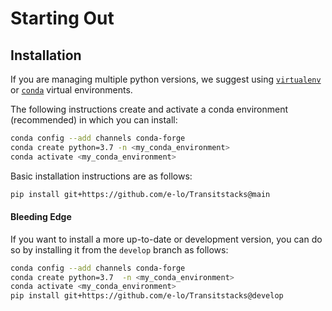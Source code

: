 # Starting Out

## Installation

If you are managing multiple python versions, we suggest using [`virtualenv`](https://virtualenv.pypa.io/en/latest/) or [`conda`](https://conda.io/en/latest/) virtual environments.

The following instructions create and activate a conda environment (recommended) in which you can install:

```bash
conda config --add channels conda-forge
conda create python=3.7 -n <my_conda_environment>
conda activate <my_conda_environment>
```

Basic installation instructions are as follows:

```bash
pip install git+https://github.com/e-lo/Transitstacks@main
```

#### Bleeding Edge
If you want to install a more up-to-date or development version, you can do so by installing it from the `develop` branch as follows:

```bash
conda config --add channels conda-forge
conda create python=3.7  -n <my_conda_environment>
conda activate <my_conda_environment>
pip install git+https://github.com/e-lo/Transitstacks@develop
```